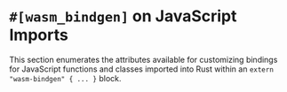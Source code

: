 # `#[wasm_bindgen]` on JavaScript Imports

This section enumerates the attributes available for customizing bindings for
JavaScript functions and classes imported into Rust within an `extern "wasm-bindgen" { ... }`
block.
